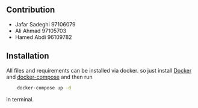 ## Contribution
- Jafar Sadeghi 97106079
- Ali Ahmad 97105703
- Hamed Abdi 96109782

## Installation
All files and requirements can be installed via docker. so just install [Docker](https://docs.docker.com/engine/install/) and [docker-compose](https://docs.docker.com/compose/install/) and then run

```sh
    docker-compose up -d
```
in terminal.
